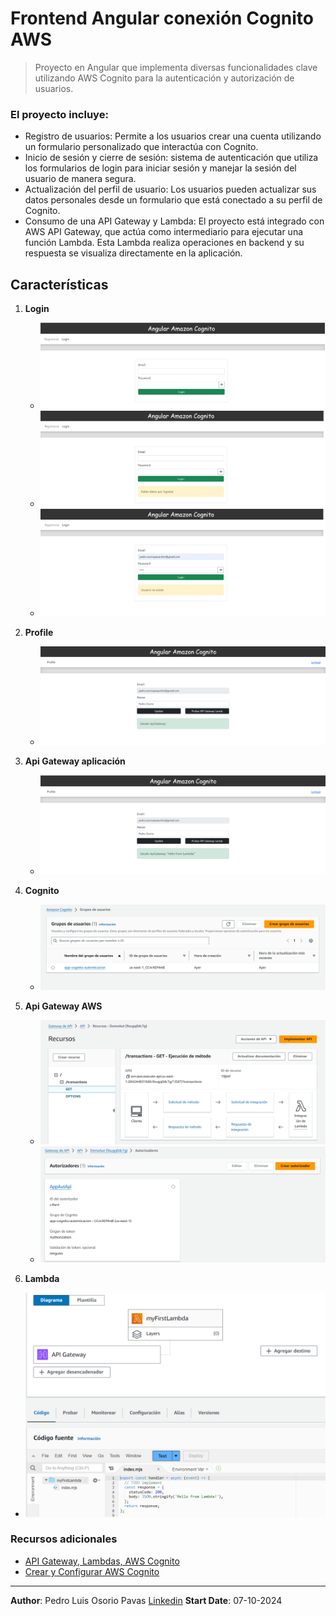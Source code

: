 # Frontend Angular conexión Cognito AWS

> Proyecto en Angular que implementa diversas funcionalidades clave utilizando AWS Cognito para la autenticación y autorización de usuarios. 

### El proyecto incluye:

- Registro de usuarios: Permite a los usuarios crear una cuenta utilizando un formulario personalizado que interactúa con Cognito.
- Inicio de sesión y cierre de sesión: sistema de autenticación que utiliza los formularios de login para iniciar sesión y manejar la sesión del usuario de manera segura.
- Actualización del perfil de usuario: Los usuarios pueden actualizar sus datos personales desde un formulario que está conectado a su perfil de Cognito.
- Consumo de una API Gateway y Lambda: El proyecto está integrado con AWS API Gateway, que actúa como intermediario para ejecutar una función Lambda. Esta Lambda realiza operaciones en backend y su respuesta se visualiza directamente en la aplicación.

## Características

1. **Login**
   - ![](doc/1_login.png)
   - ![](doc/1_login_datos_obligatorios.png)
   - ![](doc/1_login_usuario_invalido.png)

2. **Profile**
   - ![](doc/2_profile.png)

3. **Api Gateway aplicación**
   - ![](doc/3_api_gateway_saludo.png)

4. **Cognito**
   - ![](doc/5_cognito.png)

5. **Api Gateway AWS**
   - ![](doc/4_api_gateway_aws.png)
   - ![](doc/4_api_gateway_aws_autorizacion.png)

6. **Lambda**
  - ![](doc/6_lambda.png)

### Recursos adicionales
- [API Gateway, Lambdas, AWS Cognito](https://www.youtube.com/watch?v=oFSU6rhFETk&t=1s)
- [Crear y Configurar AWS Cognito](https://www.youtube.com/watch?v=-sS1A3fetMA)
---

**Author**: Pedro Luis Osorio Pavas [Linkedin](www.linkedin.com/in/pedro-luis-osorio-pavas-68b3a7106)
**Start Date**: 07-10-2024